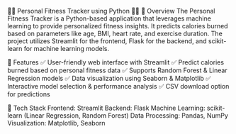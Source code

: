 🏋️‍♂️ Personal Fitness Tracker using Python 🏃‍♀️
📖 Overview
The Personal Fitness Tracker is a Python-based application that leverages machine learning to provide personalized fitness insights. It predicts calories burned based on parameters like age, BMI, heart rate, and exercise duration. The project utilizes Streamlit for the frontend, Flask for the backend, and scikit-learn for machine learning models.

🚀 Features
✅ User-friendly web interface with Streamlit
✅ Predict calories burned based on personal fitness data
✅ Supports Random Forest & Linear Regression models
✅ Data visualization using Seaborn & Matplotlib
✅ Interactive model selection & performance analysis
✅ CSV download option for predictions

📌 Tech Stack
Frontend: Streamlit
Backend: Flask
Machine Learning: scikit-learn (Linear Regression, Random Forest)
Data Processing: Pandas, NumPy
Visualization: Matplotlib, Seaborn
